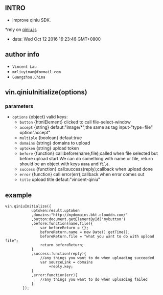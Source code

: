 ##   INTRO   
*   improve qiniu SDK.

*rely on [qiniu.js](https://github.com/iwillwen/qiniu.js/tree/develop)

* data: Wed Oct 12 2016 16:23:46 GMT+0800

## author info
*	`Vincent Lau`
* 	`mrliuyiman@foxmail.com`
*	`Guangzhou,China`

##  vin.qiniuInitialize(options)
### parameters
*	`options` {object} valid keys:
	*	`button` {htmlElement} clicked to call file-select-window
	*	`accept` {string} defaut:"image/*",the same 
	as tag input-"type=file" option"accept"
	*	`multiple` {boolean} defaut:true
	*	`domains` {string} domains to upload
	*	`uptoken` {string} upload token
	*	`before` {function} call:before(name,file);called when file 
	selected but before upload start.We can do something with name or file,
	return should be an object with keys `name` and `file`.
	*	`success` {function} call:success(reply);callback when upload done
	*	`error`	{function} call:error(err);callback when error comes out
	*	`title` upload title defaut:"vincent-qiniu"

## example 
    vin.qiniuInitialize({
				uptoken:result.uptoken
				,domains:"http://mydomains.bkt.clouddn.com/"
				,button:document.getElementById('mybutton')
				,before:function(name,file){
					var beforeReturn = {};
					beforeReturn.name = new Date().getTime();
					beforeReturn.file = "what you want to do with upload file";
					return beforeReturn;					
				}
				,success:function(reply){
					//any things you want to do when uploading succeeded
				    var sourceLink = domains
				    	+reply.key;
				}
				,error:function(err){
					//any things you want to do when uploading failed			
				}
			});